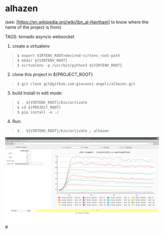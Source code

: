 # alhazen

(see: [https://en.wikipedia.org/wiki/Ibn_al-Haytham] to know where the name of the project is from)


TAGS: tornado asyncio websocket 

1. create a virtualenv 
>     $ export VIRTENV_ROOT=desired-virtenv_root-path
>     $ mkdir ${VIRTENV_ROOT}
>     $ virtualenv -p /usr/bin/python3 ${VIRTENV_ROOT}

2. clone this project in ${PROJECT_ROOT}
>     $ git clone git@github.com:giovanni-angeli/alhazen.git

3. build Install in edit mode:
>     $ . ${VIRTENV_ROOT}/bin/activate
>     $ cd ${PROJECT_ROOT}               
>     $ pip install -e ./

4. Run:
>     $ . ${VIRTENV_ROOT}/bin/activate ; alhazen

![Screenshot](doc/Screenshot.png)#


